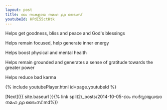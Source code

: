 ```yaml
---
layout: post
title: ഓം സകളായ നമഹ ൧൧ ടൈംസ്
youtubeId: HPdI55ctHtk
---
```

 
 
Helps get goodness, bliss and peace and God's blessings
 
Helps remain focused, help generate inner energy 
 
Helps boost physical and mental health 
 
Helps remain grounded and generates a sense of gratitude towards the greater power 
 
Helps reduce bad karma
 
 
 
 


{% include youtubePlayer.html id=page.youtubeId %}
 
[Next]({{ site.baseurl }}{% link  split2/_posts/2014-10-05-ഓം സർവ്വായുധയാ നമഹ ൧൧ ടൈംസ്.md%})
 

